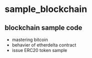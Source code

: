 # sample_blockchain
## blockchain sample code  
- mastering bitcoin
- behavier of etherdelta contract
- issue ERC20 token sample 
